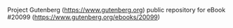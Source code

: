 Project Gutenberg (https://www.gutenberg.org) public repository for eBook #20099 (https://www.gutenberg.org/ebooks/20099)
